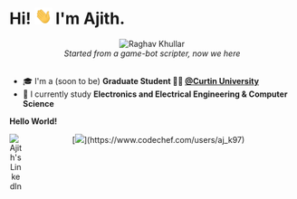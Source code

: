 <h1> Hi! <img src="https://raw.githubusercontent.com/ABSphreak/ABSphreak/master/gifs/Hi.gif" width="30px"> I'm Ajith. </h1>

<div align="center">
<img src="https://github.com/raghavk16/raghavk16/blob/master/octo.gif" alt="Raghav Khullar" width="150" height="150" />
</div>

<div align="center">
<i>Started from a game-bot scripter, now we here</i>
</div>
<br />

- :mortar_board: I'm a (soon to be) **Graduate Student 🐱‍🏍 [@Curtin University](https://www.curtin.edu.au/)** <br/>
- 📖 I currently study **Electronics and Electrical Engineering & Computer Science**


**Hello World!**

<div align="center">
<a href="https://www.linkedin.com/in/ajith97/">
  <img align="left" alt="Ajith's LinkedIn" width="22px" src="https://cdn.jsdelivr.net/npm/simple-icons@v3/icons/linkedin.svg" />
</a> 
</div>

<div align="center">
[<img src="https://cdn.jsdelivr.net/npm/simple-icons@v3/icons/codechef.svg">](https://www.codechef.com/users/aj_k97)
</div>






